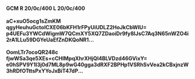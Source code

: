 #### GCM R 20/0c/400 L 20/0c/400
**aC+xuO5ocg1sZmKM**<br/>**qgyHeuhuGctoICXE06bKFH1rFPyUiUDLZ2HoJkCbWIU=**<br/>**p4UEFu3YWCdWigmW7QCmXY5XQ7ZDaoiDr9fy8IJsC7Aq3N65nWZO4i2rA1LLu59DGYeUaEfZnDKQoNR1...**<br/><br/>
**OomLTr7ocoQR248c**<br/>**fjwWSa3qe5XEs+cCHlMpqXhrXHjQl4BLVDzd46GVixY=**<br/>**e0hSPV9Y1I3j0d7ML8p9wG40gga3dRXF2BPHp1VSRhSvVea2kCBxjnzW3hRDfOTttsPxYYoJxBiT47dP...**
